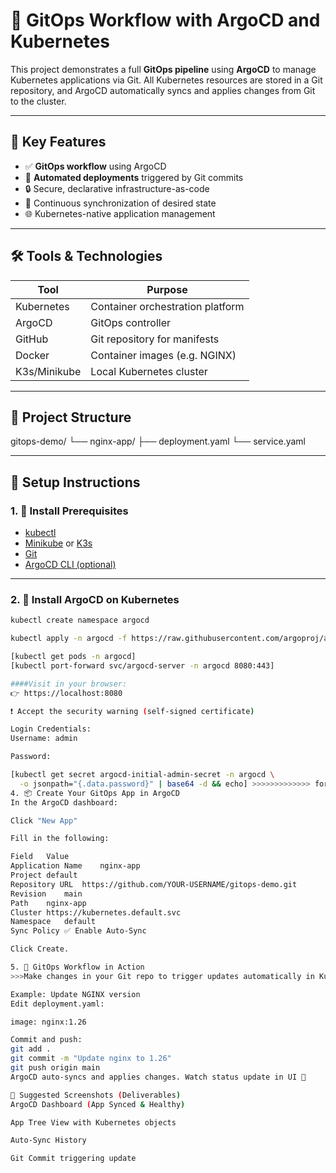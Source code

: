  # 🔁 GitOps Workflow with ArgoCD and Kubernetes

This project demonstrates a full **GitOps pipeline** using **ArgoCD** to manage Kubernetes applications via Git. All Kubernetes resources are stored in a Git repository, and ArgoCD automatically syncs and applies changes from Git to the cluster.

---

## 📌 Key Features

- ✅ **GitOps workflow** using ArgoCD
- 🚀 **Automated deployments** triggered by Git commits
- 🔒 Secure, declarative infrastructure-as-code
- 🔄 Continuous synchronization of desired state
- 🌐 Kubernetes-native application management

---

## 🛠️ Tools & Technologies

| Tool         | Purpose                            |
|--------------|-------------------------------------|
| Kubernetes   | Container orchestration platform    |
| ArgoCD       | GitOps controller                   |
| GitHub       | Git repository for manifests        |
| Docker       | Container images (e.g. NGINX)       |
| K3s/Minikube | Local Kubernetes cluster            |

---

## 📁 Project Structure

gitops-demo/
└── nginx-app/
├── deployment.yaml
└── service.yaml


---

## 🚀 Setup Instructions

### 1. 🔧 Install Prerequisites

- [kubectl](https://kubernetes.io/docs/tasks/tools/)
- [Minikube](https://minikube.sigs.k8s.io/docs/) or [K3s](https://k3s.io/)
- [Git](https://git-scm.com/)
- [ArgoCD CLI (optional)](https://argo-cd.readthedocs.io/en/stable/cli_installation/)

---

### 2. 🧩 Install ArgoCD on Kubernetes

```bash
kubectl create namespace argocd

kubectl apply -n argocd -f https://raw.githubusercontent.com/argoproj/argo-cd/stable/manifests/install.yaml

[kubectl get pods -n argocd]
[kubectl port-forward svc/argocd-server -n argocd 8080:443]

####Visit in your browser:
👉 https://localhost:8080

❗ Accept the security warning (self-signed certificate)

Login Credentials:
Username: admin

Password:

[kubectl get secret argocd-initial-admin-secret -n argocd \
  -o jsonpath="{.data.password}" | base64 -d && echo] >>>>>>>>>>>>> for password
4. 📦 Create Your GitOps App in ArgoCD
In the ArgoCD dashboard:

Click "New App"

Fill in the following:

Field	Value
Application Name	nginx-app
Project	default
Repository URL	https://github.com/YOUR-USERNAME/gitops-demo.git
Revision	main
Path	nginx-app
Cluster	https://kubernetes.default.svc
Namespace	default
Sync Policy	✅ Enable Auto-Sync

Click Create.

5. 🔄 GitOps Workflow in Action
>>>Make changes in your Git repo to trigger updates automatically in Kubernetes<<<<

Example: Update NGINX version
Edit deployment.yaml:

image: nginx:1.26

Commit and push:
git add .
git commit -m "Update nginx to 1.26"
git push origin main
ArgoCD auto-syncs and applies changes. Watch status update in UI 🎉

📸 Suggested Screenshots (Deliverables)
ArgoCD Dashboard (App Synced & Healthy)

App Tree View with Kubernetes objects

Auto-Sync History

Git Commit triggering update




